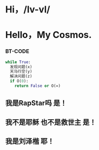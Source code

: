 # Hi，/__lv-vl__/
# Hello，My Cosmos.
### BT-CODE
```python
while True:
  发现问题(x)
  天马行空(y)
  解决问题(z)
  if O(0):
    return False or O(∝)
```
## 我是RapStar吗 是！

## 我不是耶稣 也不是救世主 是！

## 我是刘泽楷 耶！